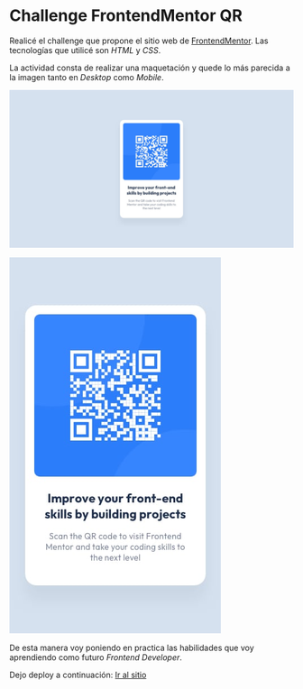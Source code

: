 # Challenge FrontendMentor QR

Realicé el challenge que propone el sitio web de [FrontendMentor](https://www.frontendmentor.io/). Las tecnologías que utilicé son _HTML_ y _CSS_.

La actividad consta de realizar una maquetación y quede lo más parecida a la imagen tanto en _Desktop_ como _Mobile_.

![Imagen de ejemplo](./images/desktop-design.jpg)

![Imagen de ejemplo mobile](./images/mobile-design.jpg)

De esta manera voy poniendo en practica las habilidades que voy aprendiendo como futuro _Frontend Developer_.

Dejo deploy a continuación: [Ir al sitio](https://teal-custard-6e3813.netlify.app/)
